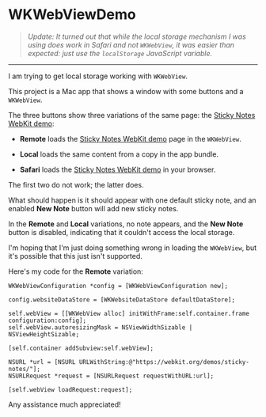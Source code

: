 # WKWebViewDemo

> *Update: It turned out that while the local storage mechanism I was using does work in Safari and not `WKWebView`, it was easier than expected: just use the `localStorage` JavaScript variable.*

-----

I am trying to get local storage working with `WKWebView`.

This project is a Mac app that shows a window with some buttons and a `WKWebView`.

The three buttons show three variations of the same page: the [Sticky Notes WebKit demo](https://webkit.org/demos/sticky-notes/):

- **Remote** loads the [Sticky Notes WebKit demo](https://webkit.org/demos/sticky-notes/) page in the `WKWebView`.

- **Local** loads the same content from a copy in the app bundle.

- **Safari** loads the [Sticky Notes WebKit demo](https://webkit.org/demos/sticky-notes/) in your browser.

The first two do not work; the latter does.

What should happen is it should appear with one default sticky note, and an enabled **New Note** button will add new sticky notes.

In the **Remote** and **Local** variations, no note appears, and the **New Note** button is disabled, indicating that it couldn't access the local storage.

I'm hoping that I'm just doing something wrong in loading the `WKWebView`, but it's possible that this just isn't supported.

Here's my code for the **Remote** variation:

    WKWebViewConfiguration *config = [WKWebViewConfiguration new];
    
    config.websiteDataStore = [WKWebsiteDataStore defaultDataStore];
    
    self.webView = [[WKWebView alloc] initWithFrame:self.container.frame configuration:config];
    self.webView.autoresizingMask = NSViewWidthSizable | NSViewHeightSizable;
    
    [self.container addSubview:self.webView];

    NSURL *url = [NSURL URLWithString:@"https://webkit.org/demos/sticky-notes/"];
    NSURLRequest *request = [NSURLRequest requestWithURL:url];
    
    [self.webView loadRequest:request];

Any assistance much appreciated!
